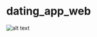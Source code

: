 # dating_app_web
![alt text]([http://url/to/img.png](https://github.com/Avishkasj/dating_app_web/blob/main/screenshots/Screenshot%202022-12-25%20at%209.21.17%20PM.png))
